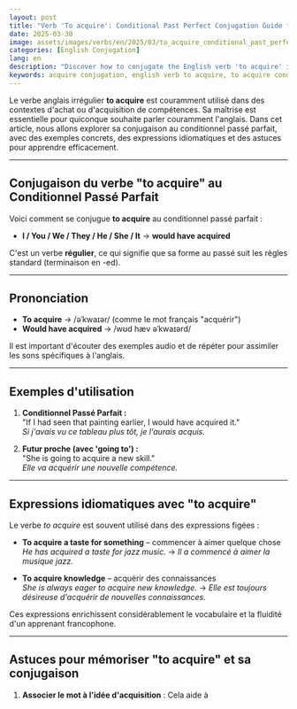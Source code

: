 ```yaml
---
layout: post 
title: "Verb 'To acquire': Conditional Past Perfect Conjugation Guide for Beginners"
date: 2025-03-30
image: assets/images/verbs/en/2025/03/to_acquire_conditional_past_perfect.webp
categories: [English Conjugation]
lang: en 
description: "Discover how to conjugate the English verb 'to acquire' in the conditional past perfect. This comprehensive guide is ideal for beginners who want to learn how to use 'to acquire' correctly with examples, idiomatic expressions, and practical tips."
keywords: acquire conjugation, english verb to acquire, to acquire conditional past perfect, english conjugation, learn english
---
```


Le verbe anglais irrégulier **to acquire** est couramment utilisé dans des contextes d'achat ou d'acquisition de compétences. Sa maîtrise est essentielle pour quiconque souhaite parler couramment l'anglais. Dans cet article, nous allons explorer sa conjugaison au conditionnel passé parfait, avec des exemples concrets, des expressions idiomatiques et des astuces pour apprendre efficacement.


---

## Conjugaison du verbe "to acquire" au Conditionnel Passé Parfait

Voici comment se conjugue **to acquire** au conditionnel passé parfait :

- **I / You / We / They / He / She / It** → **would have acquired**

C'est un verbe **régulier**, ce qui signifie que sa forme au passé suit les règles standard (terminaison en -ed).

---

## Prononciation

- **To acquire** → /əˈkwaɪər/ (comme le mot français "acquérir")
- **Would have acquired** → /wʊd hæv əˈkwaɪərd/  

Il est important d'écouter des exemples audio et de répéter pour assimiler les sons spécifiques à l'anglais.

---

## Exemples d'utilisation

1. **Conditionnel Passé Parfait :**  
   "If I had seen that painting earlier, I would have acquired it."  
   _Si j'avais vu ce tableau plus tôt, je l'aurais acquis._

2. **Futur proche (avec 'going to') :**  
   "She is going to acquire a new skill."  
   _Elle va acquérir une nouvelle compétence._

---

## Expressions idiomatiques avec "to acquire"

Le verbe *to acquire* est souvent utilisé dans des expressions figées :

- **To acquire a taste for something** – commencer à aimer quelque chose  
  _He has acquired a taste for jazz music._ → _Il a commencé à aimer la musique jazz._

- **To acquire knowledge** – acquérir des connaissances  
  _She is always eager to acquire new knowledge._ → _Elle est toujours désireuse d'acquérir de nouvelles connaissances._

Ces expressions enrichissent considérablement le vocabulaire et la fluidité d'un apprenant francophone.

---

## Astuces pour mémoriser "to acquire" et sa conjugaison

1. **Associer le mot à l'idée d'acquisition** : Cela aide à